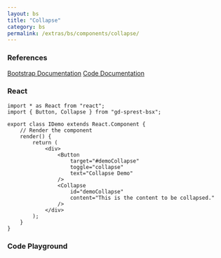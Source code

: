 ```yaml
---
layout: bs
title: "Collapse"
category: bs
permalink: /extras/bs/components/collapse/
---
```


### References

<div class="bs">
    <div class="list-group">
        <a class="list-group-item list-group-item-action" href="https://getbootstrap.com/docs/4.4/components/collapse">Bootstrap Documentation</a>
        <a class="list-group-item list-group-item-action" href="/docs/sprest-bs/modules/_components_collapse_d_.html">Code Documentation</a>
    </div>
</div>

### React

```tsx
import * as React from "react";
import { Button, Collapse } from "gd-sprest-bsx";

export class IDemo extends React.Component {
    // Render the component
    render() {
        return (
            <div>
                <Button
                    target="#demoCollapse"
                    toggle="collapse"
                    text="Collapse Demo"
                />
                <Collapse
                    id="demoCollapse"
                    content="This is the content to be collapsed."
                />
            </div>
        );
    }
}
```

### Code Playground

<div id="playground" class="bs"></div>
<script type="text/javascript">
    // Wait for the page to load
    window.addEventListener("load", function() {
        // Create the code editor
        var editor = CodeEditor(document.getElementById("playground"), true, [
            '// Create the button to toggle the collapse',
            'Components.Button({',
            '\tel: app,',
            '\ttarget: "#demoCollapse",',
            '\ttoggle: "collapse",',
            '\ttext: "Collapse Demo"',
            '});',
            '',
            '// Create the collapse',
            'Components.Collapse({',
            '\tel: app,',
            '\tid: "demoCollapse",',
            '\tcontent: "This is the content to be collapsed."',
            '});'
        ].join('\n'));
    });
</script>